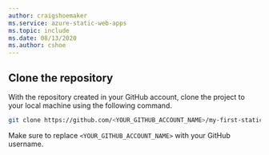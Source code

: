```yaml
---
author: craigshoemaker
ms.service: azure-static-web-apps
ms.topic: include
ms.date: 08/13/2020
ms.author: cshoe
---
```


## Clone the repository

With the repository created in your GitHub account, clone the project to your local machine using the following command.

```bash
git clone https://github.com/<YOUR_GITHUB_ACCOUNT_NAME>/my-first-static-web-app.git
```

Make sure to replace `<YOUR_GITHUB_ACCOUNT_NAME>` with your GitHub username.
